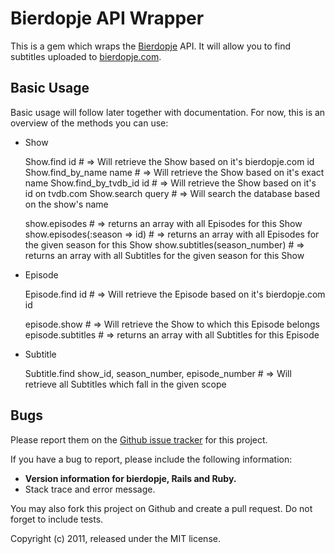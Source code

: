 # Bierdopje API Wrapper

This is a gem which wraps the [Bierdopje](http://www.bierdopje.com/) API. It will allow you to find subtitles uploaded to [bierdopje.com](http://www.bierdopje.com/).

## Basic Usage

Basic usage will follow later together with documentation. For now, this is an overview of the methods you can use:

* Show

    Show.find id                  # => Will retrieve the Show based on it's bierdopje.com id
    Show.find_by_name name        # => Will retrieve the Show based on it's exact name
    Show.find_by_tvdb_id id       # => Will retrieve the Show based on it's id on tvdb.com
    Show.search query             # => Will search the database based on the show's name

    show.episodes                 # => returns an array with all Episodes for this Show
    show.episodes(:season => id)  # => returns an array with all Episodes for the given season for this Show
    show.subtitles(season_number) # => returns an array with all Subtitles for the given season for this Show

* Episode

    Episode.find id               # => Will retrieve the Episode based on it's bierdopje.com id

    episode.show                  # => Will retrieve the Show to which this Episode belongs
    episode.subtitles             # => returns an array with all Subtitles for this Episode

* Subtitle

    Subtitle.find show_id, season_number, episode_number
                                  # => Will retrieve all Subtitles which fall in the given scope

## Bugs

Please report them on the [Github issue tracker](https://github.com/jeroenj/bierdopje/issues)
for this project.

If you have a bug to report, please include the following information:

* **Version information for bierdopje, Rails and Ruby.**
* Stack trace and error message.

You may also fork this project on Github and create a pull request.
Do not forget to include tests.

Copyright (c) 2011, released under the MIT license.
